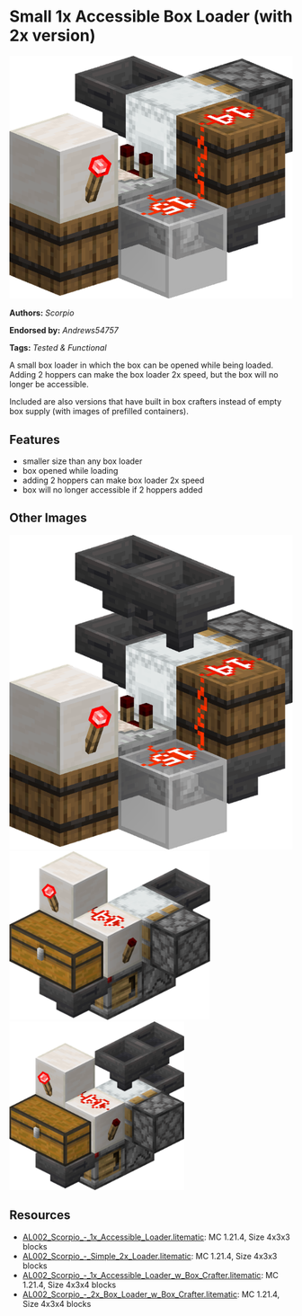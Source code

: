 # Small 1x Accessible Box Loader (with 2x version)
<img alt="Scorpio_-_1x_Accessible_Loader.png" src="images/Scorpio_-_1x_Accessible_Loader.png?raw=1">

**Authors:** *Scorpio*

**Endorsed by:** *Andrews54757*

**Tags:** *Tested & Functional*

A small box loader in which the box can be opened while being loaded. Adding 2 hoppers can make the box loader 2x speed, but the box will no longer be accessible.

Included are also versions that have built in box crafters instead of empty box supply (with images of prefilled containers).

## Features
- smaller size than any box loader
- box opened while loading
- adding 2 hoppers can make box loader 2x speed
- box will no longer accessible if 2 hoppers added

## Other Images
<img src="images/Scorpio_-_2x_Box_Loader.png?raw=1">

<img src="images/Scorpio_-_1x_Accessible_Loader_w_Box_Crafter.png?raw=1" height="300px">

<img src="images/Scorpio_-_2x_Box_Loader_w_Box_Crafter.png?raw=1" height="300px">

## Resources
- [AL002_Scorpio_-_1x_Accessible_Loader.litematic](attachments/AL002_Scorpio_-_1x_Accessible_Loader.litematic): MC 1.21.4, Size 4x3x3 blocks
- [AL002_Scorpio_-_Simple_2x_Loader.litematic](attachments/AL002_Scorpio_-_Simple_2x_Loader.litematic): MC 1.21.4, Size 4x3x3 blocks
- [AL002_Scorpio_-_1x_Accessible_Loader_w_Box_Crafter.litematic](attachments/AL002_Scorpio_-_1x_Accessible_Loader_w_Box_Crafter.litematic): MC 1.21.4, Size 4x3x4 blocks
- [AL002_Scorpio_-_2x_Box_Loader_w_Box_Crafter.litematic](attachments/AL002_Scorpio_-_2x_Box_Loader_w_Box_Crafter.litematic): MC 1.21.4, Size 4x3x4 blocks
